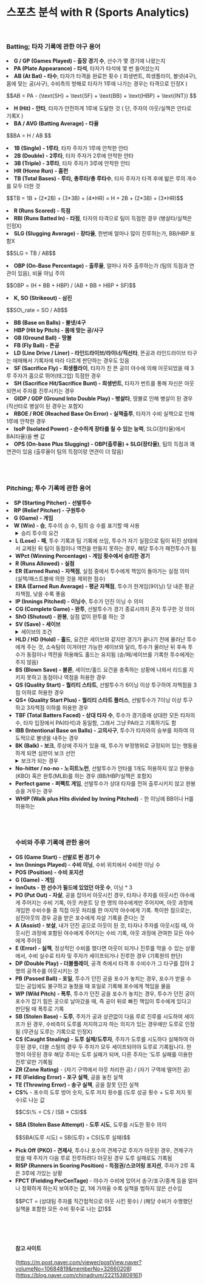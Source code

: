 # 스포츠 분석 with R (Sports Analytics)

<br>

### Batting; 타자 기록에 관한 야구 용어

<li><b>G / GP (Games Played) - 출장 경기 수</b>, 선수가 몇 경기에 나왔는지</li>
<li><b>PA (Plate Appearance) - 타석</b>, 타자가 타석에 몇 번 들어섰는지</li>
<li><b>AB (At Bat) - 타수</b>, 타자가 타격을 완료한 횟수 ( 희생번트, 희생플라이, 볼넷(4구), 몸에 맞는 공(사구), 수비측의 방해로 타자가 1루에 나가는 경우는 타격으로 인정X )
<br><p>$$AB = PA - (\text{SH} + \text{SF} + \text{BB} + \text{HBP} + \text{INT}) $$</p>
</li>
<li><b>H (Hit) - 안타</b>, 타자가 안전하게 1루에 도달한 것 ( 단, 주자의 아웃/실책은 안타로 기록X )</li>
<li><b>BA / AVG (Batting Average) - 타율</b>
<br><p>$$BA = H / AB $$</p>
</li>
<li><b>1B (Single) - 1루타</b>, 타자 주자가 1루에 안착한 안타</li>
<li><b>2B (Double) - 2루타</b>, 타자 주자가 2루에 안착한 안타</li>
<li><b>3B (Triple) - 3루타</b>, 타자 주자가 3루에 안착한 안타</li>
<li><b>HR (Home Run) - 홈런</b></li>
<li><b>TB (Total Bases) - 루타, 총루타/총 루타수</b>, 타자 주자가 타격 후에 밟은 루의 개수를 모두 더한 것
<br><p>$$TB = 1B + (2*2B) + (3*3B) + (4*HR) = H + 2B + (2*3B) + (3*HR)$$</p>
</li>
<li><b>R (Runs Scored) - 득점</b></li>
<li><b>RBI (Runs Batted In) - 타점</b>, 타자의 타격으로 팀이 득점한 경우 (병살타/실책은 인정X)</li>
<li><b>SLG (Slugging Average) - 장타율</b>, 한번에 얼마나 많이 진루하는가, BB/HBP 포함X
<br><p>$$SLG = TB / AB$$</p>
</li>
<li><b>OBP (On-Base Percentage) - 출루율</b>, 얼마나 자주 출루하는가 (팀의 득점과 연관이 있음), 비율 아님 주의
<br><p>$$OBP = (H + BB + HBP) / (AB + BB + HBP + SF)$$</p>
</li>
<li><b>K, SO (Strikeout) - 삼진</b>
<br><p>$$SO\_rate = SO / AB$$</p>
</li>
<li><b>BB (Base on Balls) - 볼넷/4구</b></li>
<li><b>HBP (Hit by Pitch) - 몸에 맞는 공/사구</b></li>
<li><b>GB (Ground Ball) - 땅볼</b></li>
<li><b>FB (Fly Ball) - 뜬공</b></li>
<li><b>LD (Line Drive / Liner) - 라인드라이브/라이너/직선타</b>, 뜬공과 라인드라이브 타구는 애매해서 기록자에 따라 다르게 판단하는 경우도 있음</li>
<li><b>SF (Sacrifice Fly) - 희생플라이</b>, 타자가 친 뜬 공이 야수에 의해 아웃되었을 때 3루 주자가 홈으로 뛰어(태그업) 득점한 경우</li>
<li><b>SH (Sacrifice Hit/Sacrifice Bunt) - 희생번트</b>, 타자가 번트를 통해 자신은 아웃되면서 주자를 진루시키는 경우</li>
<li><b>GIDP / GDP (Ground Into Double Play) - 병살타</b>, 땅볼로 인해 병살이 된 경우 (직선타로 병살이 된 경우는 포함X)</li>
<li><b>RBOE / ROE (Reached Base On Error) - 실책출루</b>, 타자가 수비 실책으로 인해 1루에 안착한 경우</li>
<li><b>IsoP (Isolated Power) - 순수하게 장타를 칠 수 있는 능력</b>, SLG(장타율)에서 BA(타율)을 뺀 값</li>
<li><b>OPS (On-base Plus Slugging) - OBP(출루율) + SLG(장타율)</b>, 팀의 득점과 꽤 연관이 있음 (출루율이 팀의 득점이랑 연관이 더 많음)</li>

<br>
<br>
<br>

### Pitching; 투수 기록에 관한 용어

<li><b>SP (Starting Pitcher) - 선발투수</b></li>
<li><b>RP (Relief Pitcher) - 구원투수</b></li>
<li><b>G (Game) - 게임</b></li>
<li><b>W (Win) - 승</b>, 투수의 승 수, 팀의 승 수를 표기할 때 사용
<ul>
<details>
<summary>승리 투수의 요건</summary>
<div markdown="1">
<ul>
<li> 1. 선발투수가 5회 이상 투구를 한 뒤 물러나야 하며, 교체 당시 자기 팀이 리드하고 있을 뿐 아니라 그 리드가 경기 종료까지 유지되어야 승리 투수가 됩니다.</li>
<li> 2. 선발투수가 위의 조건을 만족하지 못하는 경우, 구원투수의 승리는 다음과 같이 결정됩니다.</li>
<ul>
<li> a. 선발투수가 5이닝을 채우지 못하고, 리드가 경기 끝까지 유지된 경우, 가장 효과적인 투구를 하였다고 기록원이 판단한 구원투수에게 승리를 기록합니다.</li>
<li> b. 상대팀이 일단 리드를 잡으면 이전에 등판했던 투수들은 승리투수가 될 수 없습니다.</li>
<li> c. 구원투수가 던지는 동안 리드를 잡고 그 리드가 끝까지 유지된다면 해당 구원투수에게 승리를 기록합니다.</li>
</ul>
</ul>
</details>
<li><b>L (Lose) - 패</b>, 투수 기록과 팀 기록에 쓰임, 투수가 자기 실점으로 팀이 뒤진 상태에서 교체된 뒤 팀이 동점이나 역전을 만들지 못하는 경우, 해당 투수가 패전투수가 됨</li>
<li><b>WPct (Winning Percentage) - 게임 횟수에서 승리한 경기</b></li>
<li><b>R (Runs Allowed) - 실점</b></li>
<li><b>ER (Earned Runs) - 자책점</b>, 실점 중에서 투수에게 책임이 돌아가는 실점 의미 (실책/패스트볼에 의한 것을 제외한 점수)</li>
<li><b>ERA (Earned Run Average) - 평균 자책점</b>, 투수가 한게임(9이닝) 당 내준 평균 자책점, 낮을 수록 좋음</li>
<li><b>IP (Innings Pitched) - 이닝수</b>, 투수가 던진 이닝 수 의미</li>
<li><b>CG (Complete Game) - 완투</b>, 선발투수가 경기 종료시까지 혼자 투구한 것 의미</li>
<li><b>ShO (Shutout) - 완봉</b>, 실점 없이 완투를 하는 것</li>
<li><b>SV (Save) - 세이브</b>
<details>
<summary>세이브의 조건</summary>
<div markdown="1">
<ul>
<li> 1. 자기 팀이 승리를 얻은 경기를 마무리한 투수 </li>
<li> 2. 승리투수의 기록을 얻지 못한 투수</li>
<li> 3. 다음 중 어느 것이든 해당되는 투수 </li>
<ul>
<li> a. 자기 팀이 3점 이하의 리드를 하고 있을 때 출전하여 최소한 1이닝을 투구하였을 경우 </li>
<li> b. 베이스에 나가 있는 주자 또는 상대하는 타자, 또는 그 다음 타자가 득점하면 동점이 되는 상황에서 출전하였을 경우습니다.</li>
<li> c. 최소한 3회를 효과적으로 투구하였을 경우. 세이브 기록은 한 경기에 한 명에게만 부여된다. </li>
<li> 여기서 “효과적”이라는 표현은, 3이닝을 투구하였다고 해도 실점을 너무 많이 하는 등 내용이 지나치게 나쁘면 기록원의 재량으로 세이브를 인정하지 않을 수도 있다는 의미</li>
</ul>
</ul>
</details>
<li><b>HLD / HD (Hold) - 홀드</b>, 요건은 세이브와 같지만 경기가 끝나기 전에 물러난 투수에게 주는 것, 소속팀이 이겨야만 가능한 세이브와 달리, 투수가 물러난 뒤 후속 투수가 동점이나 역전을 허용해도 홀드는 유지됨 (승/패/세이브를 기록한 투수에게는 주지 않음)</li>
<li><b>BS (Blown Save) - 블론</b>, 세이브/홀드 요건을 충족하는 상황에 나와서 리드를 지키지 못하고 동점이나 역점을 허용한 경우</li>
<li><b>QS (Quality Start) - 퀄리티 스타트</b>, 선발투수가 6이닝 이상 투구하여 자책점을 3점 이하로 허용한 경우</li>
<li><b>QS+ (Quality Start Plus) - 퀄리티 스타트 플러스</b>, 선발투수가 7이닝 이상 투구하고 3자책점 이하를 허용한 경우</li>
<li><b>TBF (Total Batters Faced) - 상대 타자 수</b>, 투수가 경기중에 상대한 모든 타자의 수, 타자 입장에서 PA(타석)과 동일함, 그래서 그냥 PA라고 기록하기도 함</li>
<li><b>IBB (Intentional Base on Balls) - 고의사구</b>, 투수가 타자와의 승부를 피하여 의도적으로 볼넷을 내주는 경우</li>
<li><b>BK (Balk) - 보크</b>, 루상에 주자가 있을 때, 투수가 부정행위로 규정되어 있는 행동을 하게 되면 심판이 보크 선언
<details>
<summary>보크가 되는 경우</summary>
<div markdown="1">
<ul>
              <li> 1) 투수판에 중심발을 대고 있는 투수가 투구와 관련된 동작을 일으키다가 투구를 중지하였을 경우</li>
              <li> 2) 투수판에 중심발을 대고 있는 투수가 1루 또는 3루에 송구하는 시늉만 하고 실제로 송구하지 않았을 경우</li>
              <li> 3) 투수판을 딛고 있는 투수가 베이스에 송구하기 전에 발을 똑바로 그 베이스 쪽으로 내딛지 않았을 경우</li>
              <li> 4) 투수판에 중심발을 대고 있는 투수가 주자가 없는 베이스에 송구하거나 송구하는 시늉을 하였을 경우. 단, 플레이에 필요하다면 상관없다.</li>
              <li> 5) 투수가 반칙투구를 하였을 경우 (예: 타자가 자세를 갖추기 전에 투구하는 경우)</li>
              <li> 6) 투수가 타자를 정면으로 보지 않고 투구했을 경우</li>
              <li> 7) 투수가 투구판을 밟지 않고 투구와 관련된 동작을 취하였을 경우</li>
              <li> 8) 투수가 불필요하게 경기를 지연시켰을 경우</li>
              <li> 9) 투수가 공을 갖지 않고 투수판을 밟거나 걸터섰을 경우, 또는 투수판에서 떨어져 투구에 관련된 시늉을 했을 경우</li>
              <li> 10) 투수가 정규의 투구자세를 취한 후 실제로 투구하거나 베이스에 송구하지 않고 공에서 한쪽 손을 뗬을 경우</li>
              <li> 11) 투수판에 중심발을 대고 있는 투수가 고의 여부에 관계없이 공을 떨어뜨렸을 경우</li>
              <li> 12) 고의4구를 진행중인 투수가 포수석 밖에 나가 있는 포수에게 투구하였을 경우</li>
              <li> 13) 투수가 세트 포지션으로 투구할 때 완전히 정지하지 않고 투구하였을 경우</li>
            </ul>
        </details>
      </li>
      <li><b>No-hitter / no-no - 노히트노런</b>, 선발투수가 안타를 1개도 허용하지 않고 완봉승(KBO) 혹은 완투(MLB)를 하는 경우 (BB/HBP/실책은 포함X)</li>
      <li><b>Perfect game - 퍼펙트 게임</b>, 선발투수가 상대 타자를 전혀 출루시키지 않고 완봉승을 거두는 경우</li>
      <li><b>WHIP (Walk plus Hits divided by Inning Pitched)</b> - 한 이닝에 BB이나 H를 허용하는</li>

<br>
<br>
<br>

### 수비와 주루 기록에 관한 용어

<li><b>GS (Game Start) - 선발로 뛴 경기 수</b></li>
<li><b>Inn (Innings Played) - 수비 이닝</b>, 수비 위치에서 수비한 이닝 수</li>
<li><b>POS (Position) - 수비 포지션</b></li>
<li><b>G (Game) - 게임</b></li>
<li><b>InnOuts - 한 선수가 필드에 있었던 아웃 수</b>, 이닝 * 3</li>
<li><b>PO (Put Out) - 자살</b>, 공을 잡아서 아웃시킨 경우, 타자나 주자를 아웃시킨 야수에게 주어지는 수비 기록, 아웃 카운트 당 한 명의 야수에게만 주어지며, 아웃 과정에 개입한 수비수들 중 직접 아웃 처리를 한 마지막 야수에게 기록. 특이한 점으로는, 삼진아웃의 경우 공을 받은 포수에게 자살 기록을 준다는 것</li>
<li><b>A (Assist) - 보살</b>, 내가 던진 공으로 아웃이 된 것, 타자나 주자를 아웃시킬 때, 아웃시킨 과정에 포함된 야수에게 주어지는 수비 기록, 아웃 과정에 관여한 모든 야수에게 주어짐</li>
<li><b>E (Error) - 실책</b>, 정상적인 수비를 했다면 아웃이 되거나 진루를 막을 수 있는 상황에서, 수비 실수로 타자 및 주자가 세이프되거나 진루한 경우 (기록원의 판단)</li>
<li><b>DP (Double Play) - 더블플레이</b>, 공격 측에서 타격 후 수비수가 그 타구를 잡아 2명의 공격수를 아웃시키는 것</li>
<li><b>PB (Passed Ball) - 포일</b>, 투수가 던진 공을 포수가 놓치는 경우, 포수가 받을 수 있는 공임에도 불구하고 놓쳤을 때 포일로 기록해 포수에게 책임을 물음</li>
<li><b>WP (Wild Pitch) - 폭투</b>, 투수가 던진 공을 포수가 놓치는 경우, 투수가 던진 공이 포수가 잡기 힘든 곳으로 날아갔을 때, 즉 공이 뒤로 빠진 책임이 투수에게 있다고 판단될 때 폭투로 기록</li>
<li><b>SB (Stolen Base) - 도루</b>, 주자가 공과 상관없이 다음 루로 진루를 시도하여 세이프가 된 경우, 수비측이 도루를 저지하고자 하는 의지가 있는 경우에만 도루로 인정됨 (무관심 도루는 기록으로 인정X)</li>
<li><b>CS (Caught Stealing) - 도루 실패/도루자</b>, 주자가 도루를 시도하다 실패하여 아웃된 경우, 더블 스틸의 경우 두 주자가 모두 세이프되어야 도루로 기록됩니다. 한 명이 아웃된 경우 해당 주자는 도루 실패가 되며, 다른 주자는 ‘도루 실패를 이용한 진루’로만 기록됨</li>
<li><b>ZR (Zone Rating)</b> - (자기 구역에서 아웃 처리한 공) / (자기 구역에 떨어진 공)</li>
<li><b>FE (Fielding Error) - 포구 실책</b>, 공을 놓친 실책</li>
<li><b>TE (Throwing Error) - 송구 실책</b>, 공을 잘못 던진 실책</li>
<li><b>CS%</b> - 포수의 도루 방어 숫자, 도루 저지 횟수를 (도루 성공 횟수 + 도루 저지 횟수)로 나눈 값
<br><p>$$CS\% = CS / (SB + CS)$$</p></li>
<li><b>SBA (Stolen Base Attempt) - 도루 시도</b>, 도루를 시도한 횟수 의미
<br><p>$$SBA(도루 시도) = SB(도루) + CS(도루 실패)$$</p>
</li>
<li><b>Pick Off (PKO) - 견제사</b>, 투수나 포수의 견제구로 주자가 아웃된 경우, 견제구가 왔을 때 주자가 다음 루로 진루하려다 아웃된 경우 도루 실패로도 기록됨</li>
<li><b>RISP (Runners in Scoring Position) - 득점권/스코어링 포지션</b>, 주자가 2루 혹은 3루에 가있는 상황</li>
<li><b>FPCT (Fielding PerCenTage)</b> - 야수가 수비에 있어서 송구/포구/중계 등을 얼마나 정확하게 하는지 보여주는 값, 1에 가까울 수록 실책을 범하지 않은 선수임
<br><p>$$PCT = (상대팀 주자를 직간접적으로 아웃 시킨 횟수) / (해당 수비가 수행했던 실책을 포함한 모든 수비 횟수로 나는 값)$$</p></li>


<br>
<br>
<br>

#### 참고 사이트
(https://m.post.naver.com/viewer/postView.naver?volumeNo=10684819&memberNo=32660208)  
(https://blog.naver.com/chinadrum/222153809161)
